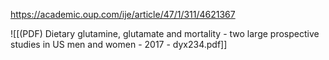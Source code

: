 
https://academic.oup.com/ije/article/47/1/311/4621367

![[(PDF) Dietary glutamine, glutamate and mortality - two large prospective studies in US men and women - 2017 - dyx234.pdf]]
